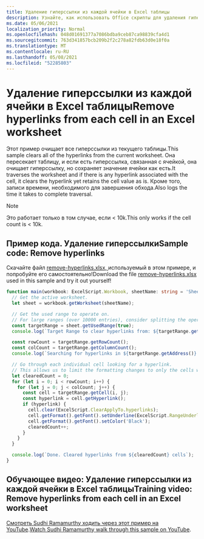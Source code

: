 ```yaml
---
title: Удаление гиперссылки из каждой ячейки в Excel таблицы
description: Узнайте, как использовать Office скрипты для удаления гиперссылки из каждой ячейки в Excel таблицы.
ms.date: 05/06/2021
localization_priority: Normal
ms.openlocfilehash: 048d01691377a7086bdba9ceb87ca98839cfa4d1
ms.sourcegitcommit: 763d341857bcb209b2f2c278a82fdb63d0e18f0a
ms.translationtype: MT
ms.contentlocale: ru-RU
ms.lasthandoff: 05/08/2021
ms.locfileid: "52285803"
---
```

# <a name="remove-hyperlinks-from-each-cell-in-an-excel-worksheet"></a><span data-ttu-id="af9e0-103">Удаление гиперссылки из каждой ячейки в Excel таблицы</span><span class="sxs-lookup"><span data-stu-id="af9e0-103">Remove hyperlinks from each cell in an Excel worksheet</span></span>

 <span data-ttu-id="af9e0-104">Этот пример очищает все гиперссылки из текущего таблицы.</span><span class="sxs-lookup"><span data-stu-id="af9e0-104">This sample clears all of the hyperlinks from the current worksheet.</span></span> <span data-ttu-id="af9e0-105">Она пересекает таблицу, и если есть гиперссылка, связанная с ячейкой, она очищает гиперссылку, но сохраняет значение ячейки как есть.</span><span class="sxs-lookup"><span data-stu-id="af9e0-105">It traverses the worksheet and if there is any hyperlink associated with the cell, it clears the hyperlink yet retains the cell value as is.</span></span> <span data-ttu-id="af9e0-106">Кроме того, записи времени, необходимого для завершения обхода.</span><span class="sxs-lookup"><span data-stu-id="af9e0-106">Also logs the time it takes to complete traversal.</span></span>

> [!NOTE]
> <span data-ttu-id="af9e0-107">Это работает только в том случае, если < 10k.</span><span class="sxs-lookup"><span data-stu-id="af9e0-107">This only works if the cell count is < 10k.</span></span>

## <a name="sample-code-remove-hyperlinks"></a><span data-ttu-id="af9e0-108">Пример кода. Удаление гиперссылки</span><span class="sxs-lookup"><span data-stu-id="af9e0-108">Sample code: Remove hyperlinks</span></span>

<span data-ttu-id="af9e0-109">Скачайте файл <a href="remove-hyperlinks.xlsx">remove-hyperlinks.xlsx, </a> используемый в этом примере, и попробуйте его самостоятельно!</span><span class="sxs-lookup"><span data-stu-id="af9e0-109">Download the file <a href="remove-hyperlinks.xlsx">remove-hyperlinks.xlsx</a> used in this sample and try it out yourself!</span></span>

```TypeScript
function main(workbook: ExcelScript.Workbook, sheetName: string = 'Sheet1') {
  // Get the active worksheet. 
  let sheet = workbook.getWorksheet(sheetName);

  // Get the used range to operate on.
  // For large ranges (over 10000 entries), consider splitting the operation into batches for performance.
  const targetRange = sheet.getUsedRange(true);
  console.log(`Target Range to clear hyperlinks from: ${targetRange.getAddress()}`);

  const rowCount = targetRange.getRowCount();
  const colCount = targetRange.getColumnCount();
  console.log(`Searching for hyperlinks in ${targetRange.getAddress()} which contains ${(rowCount * colCount)} cells`);

  // Go through each individual cell looking for a hyperlink. 
  // This allows us to limit the formatting changes to only the cells with hyperlink formatting.
  let clearedCount = 0;
  for (let i = 0; i < rowCount; i++) {
    for (let j = 0; j < colCount; j++) {
      const cell = targetRange.getCell(i, j);
      const hyperlink = cell.getHyperlink();
      if (hyperlink) {
        cell.clear(ExcelScript.ClearApplyTo.hyperlinks);
        cell.getFormat().getFont().setUnderline(ExcelScript.RangeUnderlineStyle.none);
        cell.getFormat().getFont().setColor('Black');
        clearedCount++;
      }
    }
  }

  console.log(`Done. Cleared hyperlinks from ${clearedCount} cells`);
}
```

## <a name="training-video-remove-hyperlinks-from-each-cell-in-an-excel-worksheet"></a><span data-ttu-id="af9e0-110">Обучающее видео: Удаление гиперссылки из каждой ячейки в Excel таблицы</span><span class="sxs-lookup"><span data-stu-id="af9e0-110">Training video: Remove hyperlinks from each cell in an Excel worksheet</span></span>

<span data-ttu-id="af9e0-111">[Смотреть Sudhi Ramamurthy ходить через этот пример на YouTube](https://youtu.be/v20fdinxpHU).</span><span class="sxs-lookup"><span data-stu-id="af9e0-111">[Watch Sudhi Ramamurthy walk through this sample on YouTube](https://youtu.be/v20fdinxpHU).</span></span>
